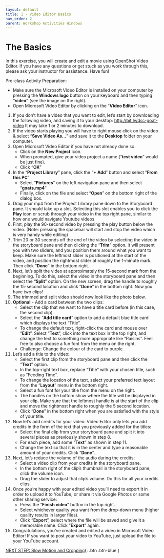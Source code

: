 ```yaml
---
layout: default
title: 1 - Video Editor Basics
nav_order: 2
parent: Workshop Activities Windows
---
```


# The Basics
In this exercise, you will create and edit a movie using OpenShot Video Editor. If you have any questions or get stuck as you work through this, please ask your instructor for assistance.  Have fun!

Pre-class Activity Preparation:

-   Make sure the Microsoft Video Editor is installed on your computer by pressing the **Windows logo** button on your keyboard and then typing “**video**” (see the image on the right).
-   Open Microsoft Video Editor by clicking on the “**Video Editor**” icon.

1.  If you don’t have a video that you want to edit, let’s start by downloading the following video, and saving it to your desktop: http://bit.ly/dsc-goat-video It may take 1 or 2 minutes to download.
2.  If the video starts playing you will have to right mouse click on the video & select “**Save Video As...**” and save it to the **Desktop** folder on your computer.
3.  Open Microsoft Video Editor if you have not already done so.
    -   Click on the **New Project** icon.
    -   When prompted, give your video project a name (“**test video**” would be just fine).
    -   Click “**OK**”
4.  In the “**Project Library**” pane, click the “**+ Add**” button and select “**From this PC**”
    -   Select “**Pictures**” on the left navigation pane and then select “**goats.mp4**”
    -   Finally, click on the file and select  “**Open**” on the bottom right of the dialog box.
5.  Drag your mp4 from the Project Library pane down to the Storyboard pane. It should take up a slot. Selecting this slot enables you to click the **Play** icon or scrub through your video in the top right pane, similar to how one would navigate Youtube videos.
6.  First, play the 90-second video by pressing the play button below the video. (Note: pressing the spacebar will start and stop the video which is very handy while editing)
7.  Trim 20 or 30 seconds off the end of the video by selecting the video in the storyboard pane and then clicking the “**Trim**” option. It will present you with two sliders, and you position them around what you want to keep. Make sure the leftmost slider is positioned at the start of the video, and position the rightmost slider at roughly the 1-minute mark. Then click “**Done**” in the bottom right.
8.  Next, let’s split the video at approximately the 15-second mark from the beginning. To do this, select the video in the storyboard pane and then select the “**Split**” option. On the new screen, drag the handle to roughly the 15-second location and click “**Done**” in the bottom right. Now you have two clips!
9.  The trimmed and split video should now look like the photo below.
10.  **Optional** - Add a card between the two clips:
     -   Select the clip that we want to have a title card before (in this case, the second clip).
     -   Select the “**Add title card**” option to add a default blue title card which displays the text “Title”.
     -   To change the default text, right-click the card and mouse over “**Edit**”. Select “**Text**”, click into the text box in the top right, and change the text to something more appropriate like “Raisins”. Feel free to also choose a fun font from the menu on the right.
     -   Challenge: Change the colour of the card to purple.
11.  Let’s add a title to the video:
     -   Select the first clip from the storyboard pane and then click the “**Text**” option.
     -   In the top-right text box, replace “Title” with your chosen title, such as “Feeding Time”.
     -   To change the location of the text, select your preferred text layout from the “**Layout**” menu in the bottom right.
     -   Select a fun font for your title from the menu on the right.
     -   The handles on the bottom show where the title will be displayed in your clip. Make sure that the leftmost handle is at the start of the clip and move the rightmost handle to roughly the 5 second location.
     -   Click “**Done**” in the bottom right when you are satisfied with the style of your title.
12.  Now let’s add credits for your video. Video Editor only lets you add credits in the form of the text that you previously added for the titles:
     -   Select the final clip from your storyboard pane and split it into several pieces as previously shown in step 8.
     -   For each piece, add some “**Text**” as shown in step 11.
     -   Change the text so that it is in the center and type a reasonable amount of your credits. Click “**Done**”.
13.  Next, let’s reduce the volume of the audio during the credits:
     -   Select a video clip from your credits in the storyboard pane.
     -   In the bottom right of the clip’s thumbnail in the storyboard pane, click the volume icon.
     -   Drag the slider to adjust that clip’s volume. Do this for all your credits clips.
14.  Once you’re happy with your edited video you’ll need to export it in order to upload it to YouTube, or share it via Google Photos or some other sharing service:
     -   Press the “**Finish video**” button in the top right.
     -   Select whichever quality you want from the drop-down menu (higher quality results in larger files).
     -   Click “**Export**”, select where the file will be saved and give it a memorable name. Click “**Export**” again.
15.  Congratulations, you’ve created and edited a video in Microsoft Video Editor! If you want to post your video to YouTube, just upload the file to your YouTube account.

[NEXT STEP: Slow Motion and Cropping](ve-cropping-slo-mo.html){: .btn .btn-blue }
